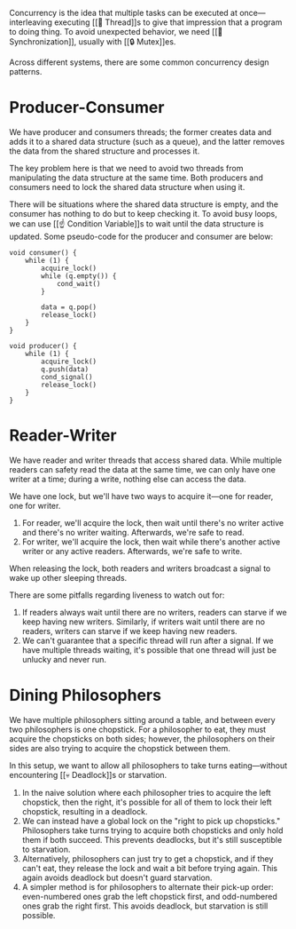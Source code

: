 Concurrency is the idea that multiple tasks can be executed at once—interleaving executing [[🧶 Thread]]s to give that impression that a program to doing thing. To avoid unexpected behavior, we need [[🚥 Synchronization]], usually with [[🔒 Mutex]]es.

Across different systems, there are some common concurrency design patterns.

# Producer-Consumer
We have producer and consumers threads; the former creates data and adds it to a shared data structure (such as a queue), and the latter removes the data from the shared structure and processes it.

The key problem here is that we need to avoid two threads from manipulating the data structure at the same time. Both producers and consumers need to lock the shared data structure when using it.

There will be situations where the shared data structure is empty, and the consumer has nothing to do but to keep checking it. To avoid busy loops, we can use [[☝️ Condition Variable]]s to wait until the data structure is updated. Some pseudo-code for the producer and consumer are below:
```
void consumer() {
	while (1) {
		acquire_lock()
		while (q.empty()) {
			cond_wait()
		}
		
		data = q.pop()
		release_lock()
	}
}

void producer() {
	while (1) {
		acquire_lock()
		q.push(data)
		cond_signal()
		release_lock()
	}
}
```

# Reader-Writer
We have reader and writer threads that access shared data. While multiple readers can safety read the data at the same time, we can only have one writer at a time; during a write, nothing else can access the data.

We have one lock, but we'll have two ways to acquire it—one for reader, one for writer.
1. For reader, we'll acquire the lock, then wait until there's no writer active and there's no writer waiting. Afterwards, we're safe to read.
2. For writer, we'll acquire the lock, then wait while there's another active writer or any active readers. Afterwards, we're safe to write.

When releasing the lock, both readers and writers broadcast a signal to wake up other sleeping threads.

There are some pitfalls regarding liveness to watch out for:
1. If readers always wait until there are no writers, readers can starve if we keep having new writers. Similarly, if writers wait until there are no readers, writers can starve if we keep having new readers.
2. We can't guarantee that a specific thread will run after a signal. If we have multiple threads waiting, it's possible that one thread will just be unlucky and never run.

# Dining Philosophers
We have multiple philosophers sitting around a table, and between every two philosophers is one chopstick. For a philosopher to eat, they must acquire the chopsticks on both sides; however, the philosophers on their sides are also trying to acquire the chopstick between them.

In this setup, we want to allow all philosophers to take turns eating—without encountering [[💀 Deadlock]]s or starvation.
1. In the naive solution where each philosopher tries to acquire the left chopstick, then the right, it's possible for all of them to lock their left chopstick, resulting in a deadlock.
2. We can instead have a global lock on the "right to pick up chopsticks." Philosophers take turns trying to acquire both chopsticks and only hold them if both succeed. This prevents deadlocks, but it's still susceptible to starvation.
3. Alternatively, philosophers can just try to get a chopstick, and if they can't eat, they release the lock and wait a bit before trying again. This again avoids deadlock but doesn't guard starvation.
4. A simpler method is for philosophers to alternate their pick-up order: even-numbered ones grab the left chopstick first, and odd-numbered ones grab the right first. This avoids deadlock, but starvation is still possible.